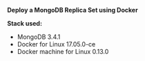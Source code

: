 **Deploy a MongoDB Replica Set using Docker**

**Stack used:**
- MongoDB 3.4.1
- Docker for Linux 17.05.0-ce
- Docker machine for Linux 0.13.0
